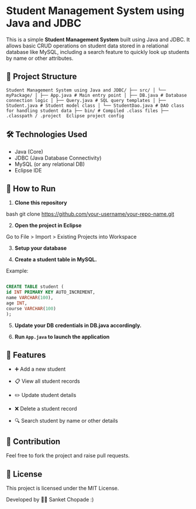 # Student Management System using Java and JDBC

This is a simple **Student Management System** built using Java and JDBC. It allows basic CRUD operations on student data stored in a relational database like MySQL, including a search feature to quickly look up students by name or other attributes.

## 📁 Project Structure
```
Student Management System using Java and JDBC/ ├── src/ │ └── myPackage/ │ ├── App.java # Main entry point │ ├── DB.java # Database connection logic │ ├── Query.java # SQL query templates │ ├── Student.java # Student model class │ └── StudentDao.java # DAO class for handling student data ├── bin/ # Compiled .class files ├── .classpath / .project  Eclipse project config
```
## 🛠 Technologies Used

- Java (Core)
- JDBC (Java Database Connectivity)
- MySQL (or any relational DB)
- Eclipse IDE

## 🚀 How to Run

1. **Clone this repository**

bash
git clone https://github.com/your-username/your-repo-name.git

2. **Open the project in Eclipse**

Go to File > Import > Existing Projects into Workspace

3. **Setup your database**

4. **Create a student table in MySQL.**

Example:

```sql []

CREATE TABLE student (
id INT PRIMARY KEY AUTO_INCREMENT,
name VARCHAR(100),
age INT,
course VARCHAR(100)
);

```

5. **Update your DB credentials in DB.java accordingly.**

6. **Run `App.java` to launch the application**

## 🔧 Features

- ➕ Add a new student

- 📋 View all student records

- ✏️ Update student details

- ❌ Delete a student record

- 🔍 Search student by name or other details

## 🙌 Contribution

Feel free to fork the project and raise pull requests.

## 📜 License

This project is licensed under the MIT License.

Developed by 👨‍💻 Sanket Chopade :)
